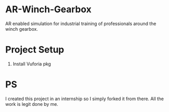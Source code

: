 # AR-Winch-Gearbox
AR enabled simulation for industrial training of professionals around the winch gearbox.

# Project Setup
1. Install Vuforia pkg

# PS
I created this project in an internship so I simply forked it from there. All the work is legit done by me.
